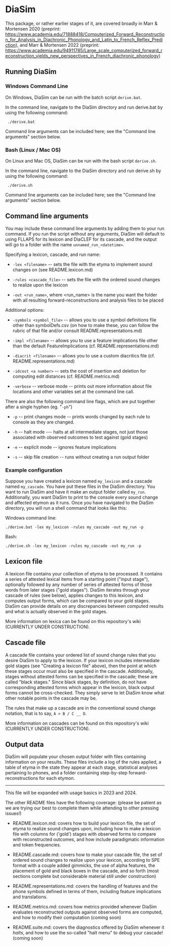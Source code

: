 # DiaSim

This package, or rather earlier stages of it, are covered broadly in Marr & Mortensen 2020 (preprint: <https://www.academia.edu/71888418/Computerized_Forward_Reconstruction_for_Analysis_in_Diachronic_Phonology_and_Latin_to_French_Reflex_Prediction>), and Marr & Mortensen 2022 (preprint: <https://www.academia.edu/94911785/Large_scale_computerized_forward_reconstruction_yields_new_perspectives_in_French_diachronic_phonology>)

## Running DiaSim

### Windows Command Line

On Windows, DiaSim can be run with the batch script `derive.bat`.

In the command line, navigate to the DiaSim directory and run derive.bat by using the following command:

```text
 ./derive.bat
```

Command line arguments can be included here; see the "Command line arguments" section below.

### Bash (Linux / Mac OS)

On Linux and Mac OS, DiaSim can be run with the bash script `derive.sh`.

In the command line, navigate to the DiaSim directory and run derive.sh by using the following command:

```text
 ./derive.sh
```

Command line arguments can be included here; see the "Command line arguments" section below.

## Command line arguments

You may include these command line arguments by adding them to your run command. If you run the script without any arguments, DiaSim will default to using FLLAPS for its lexicon and DiaCLEF for its cascade, and the output will go to a folder with the name `unnamed_run_<datetime>`.

Specifying a lexicon, cascade, and run name:

- `-lex <filename>` -- sets the file with the etyma to implement sound changes on (see README.lexicon.md)
  
- `-rules <cascade_file>` -- sets the file with the ordered sound changes to realize upon the lexicon

- `-out <run_name>`, where <run_name> is the name you want the folder with all resulting forward-reconstructions and analysis files to be placed

Additional options:

- `-symbols <symbol_file>`  -- allows you to use a symbol definitions file other than symbolDefs.csv (on how to make these, you can follow the rubric of that file and/or consult README.representations.md)
  
- `-impl <filename>` -- allows you to use a feature implications file other than the default FeatureImplications (cf. README.representations.md)
  
- `-diacrit <filename>` -- allows you to use a custom diacritics file (cf. README.representations.md)
  
- `-idcost <a number>` -- sets the cost of insertion and deletion for computing edit distances (cf. README.metrics.md)

- `-verbose` -- verbose mode -- prints out more information about file locations and other variables set at the command line call.

There are also the following command line flags, which are put together after a single hyphen (eg. "`-ph`")
  
- `-p` -- print changes mode -- prints words changed by each rule to console as they are changed.
  
- `-h` -- halt mode --- halts at all intermediate stages, not just those associated with observed outcomes to test against (gold stages)
  
- `-e` -- explicit mode -- ignores feature implications

- `-s` -- skip file creation -- runs without creating a run output folder

### Example configuration

Suppose you have created a lexicon named `my_lexicon` and a cascade named `my_cascade`. You have put these files in the DiaSim directory. You want to run DiaSim and have it make an output folder called `my_run`. Additionally, you want DiaSim to print to the console every sound change and affected etymon as it runs. Once you have navigated to the DiaSim directory, you will run a shell command that looks like this:

Windows command line:

```text
./derive.bat -lex my_lexicon -rules my_cascade -out my_run -p
```

Bash:

```text
./derive.sh -lex my_lexicon -rules my_cascade -out my_run -p
```

## Lexicon file

A lexicon file contains your collection of etyma to be processed. It contains a series of attested lexical items from a starting point ("input stage"), optionally followed by any number of series of attested forms of those words from later stages ("gold stages"). DiaSim iterates through your cascade of rules (see below), applies changes to this lexicon, and computes output forms, which can be compared to your gold stages. DiaSim can provide details on any discrepancies between computed results and what is actually observed in the gold stages.

More information on lexica can be found on this repository's wiki (CURRENTLY UNDER CONSTRUCTION).

## Cascade file

A cascade file contains your ordered list of sound change rules that you desire DiaSim to apply to the lexicon. If your lexicon includes intermediate gold stages (see "Creating a lexicon file" above), then the point at which these stages occur must also be specified in the cascade. Additionally, stages without attested forms can be specified in the cascade; these are called "black stages." Since black stages, by definition, do not have corresponding attested forms which appear in the lexicon, black output forms cannot be cross-checked. They simply serve to let DiaSim know what other notable points in the cascade may be.

The rules that make up a cascade are in the conventional sound change notation, that is to say, `A > B / C __ D`.

More information on cascades can be found on this repository's wiki (CURRENTLY UNDER CONSTRUCTION).

## Output data

DiaSim will populate your chosen output folder with files containing information on your results. These files include a log of the rules applied, a table of etyma in the state they appear at each stage, statistical analyses pertaining to phones, and a folder containing step-by-step forward-reconstructions for each etymon.

---

This file will be expanded with usage basics in 2023 and 2024.

The other README files have the following coverage: (please be patient as we are trying our best to complete them while attending to other pressing issues!)

- README.lexicon.md: covers how to build your lexicon file, the set of etyma to realize sound changes upon, including how to make a lexicon file with columns for ('gold') stages with observed forms to compare with reconstructed outcomes, and how include paradigmatic information and token frequencies.

- README.cascade.md: covers how to make your cascade file, the set of ordered sound changes to realize upon your lexicon, according to SPE format with a couple added gimmicks, the use of alpha features, the placement of gold and black boxes in the cascade, and so forth (most sections complete but considerable material still under construction)
  
- README.representations.md: covers the handling of features and the phone symbols defined in terms of them, including feature implications and translations.

- README.metrics.md: covers how metrics provided whenever DiaSim evaluates reconstructed outputs against observed forms are computed, and how to modify their computation (coming soon)

- README.suite.md: covers the diagnostics offered by DiaSim whenever it *halts*, and how to use the so-called "halt menu" to debug your cascade! (coming soon)
